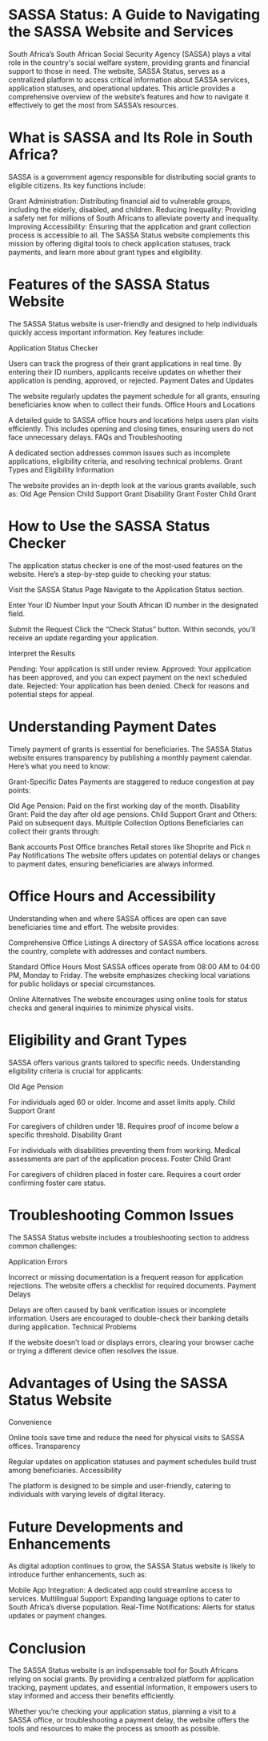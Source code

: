 # SASSA Status: A Guide to Navigating the SASSA Website and Services
South Africa’s South African Social Security Agency (SASSA) plays a vital role in the country's social welfare system, providing grants and financial support to those in need. The website, SASSA Status, serves as a centralized platform to access critical information about SASSA services, application statuses, and operational updates. This article provides a comprehensive overview of the website’s features and how to navigate it effectively to get the most from SASSA’s resources.

# What is SASSA and Its Role in South Africa?
SASSA is a government agency responsible for distributing social grants to eligible citizens. Its key functions include:

Grant Administration: Distributing financial aid to vulnerable groups, including the elderly, disabled, and children.
Reducing Inequality: Providing a safety net for millions of South Africans to alleviate poverty and inequality.
Improving Accessibility: Ensuring that the application and grant collection process is accessible to all.
The SASSA Status website complements this mission by offering digital tools to check application statuses, track payments, and learn more about grant types and eligibility.

# Features of the SASSA Status Website
The SASSA Status website is user-friendly and designed to help individuals quickly access important information. Key features include:

Application Status Checker

Users can track the progress of their grant applications in real time. By entering their ID numbers, applicants receive updates on whether their application is pending, approved, or rejected.
Payment Dates and Updates

The website regularly updates the payment schedule for all grants, ensuring beneficiaries know when to collect their funds.
Office Hours and Locations

A detailed guide to SASSA office hours and locations helps users plan visits efficiently. This includes opening and closing times, ensuring users do not face unnecessary delays.
FAQs and Troubleshooting

A dedicated section addresses common issues such as incomplete applications, eligibility criteria, and resolving technical problems.
Grant Types and Eligibility Information

The website provides an in-depth look at the various grants available, such as:
Old Age Pension
Child Support Grant
Disability Grant
Foster Child Grant
# How to Use the SASSA Status Checker
The application status checker is one of the most-used features on the website. Here’s a step-by-step guide to checking your status:

Visit the SASSA Status Page
Navigate to the Application Status section.

Enter Your ID Number
Input your South African ID number in the designated field.

Submit the Request
Click the “Check Status” button. Within seconds, you’ll receive an update regarding your application.

Interpret the Results

Pending: Your application is still under review.
Approved: Your application has been approved, and you can expect payment on the next scheduled date.
Rejected: Your application has been denied. Check for reasons and potential steps for appeal.
# Understanding Payment Dates
Timely payment of grants is essential for beneficiaries. The SASSA Status website ensures transparency by publishing a monthly payment calendar. Here’s what you need to know:

Grant-Specific Dates
Payments are staggered to reduce congestion at pay points:

Old Age Pension: Paid on the first working day of the month.
Disability Grant: Paid the day after old age pensions.
Child Support Grant and Others: Paid on subsequent days.
Multiple Collection Options
Beneficiaries can collect their grants through:

Bank accounts
Post Office branches
Retail stores like Shoprite and Pick n Pay
Notifications
The website offers updates on potential delays or changes to payment dates, ensuring beneficiaries are always informed.

# Office Hours and Accessibility
Understanding when and where SASSA offices are open can save beneficiaries time and effort. The website provides:

Comprehensive Office Listings
A directory of SASSA office locations across the country, complete with addresses and contact numbers.

Standard Office Hours
Most SASSA offices operate from 08:00 AM to 04:00 PM, Monday to Friday. The website emphasizes checking local variations for public holidays or special circumstances.

Online Alternatives
The website encourages using online tools for status checks and general inquiries to minimize physical visits.

# Eligibility and Grant Types
SASSA offers various grants tailored to specific needs. Understanding eligibility criteria is crucial for applicants:

Old Age Pension

For individuals aged 60 or older.
Income and asset limits apply.
Child Support Grant

For caregivers of children under 18.
Requires proof of income below a specific threshold.
Disability Grant

For individuals with disabilities preventing them from working.
Medical assessments are part of the application process.
Foster Child Grant

For caregivers of children placed in foster care.
Requires a court order confirming foster care status.
# Troubleshooting Common Issues
The SASSA Status website includes a troubleshooting section to address common challenges:

Application Errors

Incorrect or missing documentation is a frequent reason for application rejections. The website offers a checklist for required documents.
Payment Delays

Delays are often caused by bank verification issues or incomplete information. Users are encouraged to double-check their banking details during application.
Technical Problems

If the website doesn’t load or displays errors, clearing your browser cache or trying a different device often resolves the issue.
# Advantages of Using the SASSA Status Website
Convenience

Online tools save time and reduce the need for physical visits to SASSA offices.
Transparency

Regular updates on application statuses and payment schedules build trust among beneficiaries.
Accessibility

The platform is designed to be simple and user-friendly, catering to individuals with varying levels of digital literacy.
# Future Developments and Enhancements
As digital adoption continues to grow, the SASSA Status website is likely to introduce further enhancements, such as:

Mobile App Integration: A dedicated app could streamline access to services.
Multilingual Support: Expanding language options to cater to South Africa’s diverse population.
Real-Time Notifications: Alerts for status updates or payment changes.
# Conclusion
The SASSA Status website is an indispensable tool for South Africans relying on social grants. By providing a centralized platform for application tracking, payment updates, and essential information, it empowers users to stay informed and access their benefits efficiently.

Whether you’re checking your application status, planning a visit to a SASSA office, or troubleshooting a payment delay, the website offers the tools and resources to make the process as smooth as possible.
